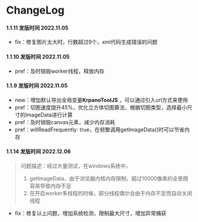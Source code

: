 # ChangeLog

#### 1.1.11 发版时间 2022.11.05
- fix：修复图片太大时，行数超过9个，xml代码生成错误的问题

#### 1.1.10 发版时间 2022.11.05
- pref：及时销毁worker线程，释放内存

#### 1.1.9 发版时间 2022.11.05

- new：增加默认导出全局变量**KrpanoToolJS** ，可以通过引入url方式来使用
- pref：切图速度提升45%，优化立方体切图算法，根据切图类型，选择最小尺寸的ImageData进行计算
- pref：及时销毁canvas元素，减少内存消耗
- pref：willReadFrequently: true，在频繁调用getImageData()时可以节省内存

#### 1.1.14 发版时间 2022.12.06

> 问题描述：经过大量测试，在windows系统中，
> 1. getImageData，由于浏览器内核内存限制，超过10000像素的全景图容易导致内存不足
> 2. 在开启worker多线程的时候，部分线程偶尔会由于内存不足而自动关闭线程
     
- fix：修复以上问题，增加系统检测，限制最大尺寸，增加异常捕获
